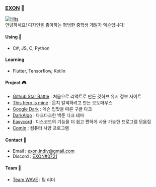 ### [EXON](https://exon.kr) 👋
[![Hits](https://hits.seeyoufarm.com/api/count/incr/badge.svg?url=https%3A%2F%2Fgithub.com%2F1-EXON%2F1-EXON&count_bg=%23000000&title_bg=%23555555&icon=&icon_color=%23E7E7E7&title=+%EB%B0%A9%EB%AC%B8&edge_flat=false)](https://hits.seeyoufarm.com) <br>
안녕하세요! 디자인을 좋아하는 평범한 중학생 개발자 엑슨입니다!

#### Using 🧪
- C#, JS, C, Python

#### Learning
- Flutter, Tensorflow, Kotlin

#### Project 🎮
- [Github Star Battle](https://github.com/1-EXON/star-battle) : 처음으로 리액트로 만든 깃허브 유저 정보 사이트
- [This hero is mine](https://github.com/1-EXON/This-hero-is-mine) : 옵치 칼픽하려고 만든 오토마우스
- [Google Dark](https://github.com/1-EXON/Google-Dark) : 엑슨 입맛을 따른 구글 다크 
- [DarkAlgo](https://github.com/1-EXON/DarkAlgo) : 다크다크한 백준 다크 테마
- [Easycord](https://github.com/1-EXON/EasyCord) : 디스코드의 기능을 더 쉽고 편하게 사용 가능한 프로그램 모음집
- [ComIn](https://github.com/1-EXON/ComIn) : 컴퓨터 사양 프로그램

#### Contact 📢
- Email : exon.indiv@gmail.com
- Discord : [EXON#0721](https://discord.com/users/774607106732326922)

#### Team 💎
- [Team WAVE](https://teamwv.ml) : 팀 리더
